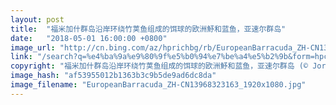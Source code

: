 ```yaml
---
layout: post
title:  "福米加什群岛沿岸环绕竹荚鱼组成的饵球的欧洲魣和蓝鱼，亚速尔群岛"
date:   "2018-05-01 16:00:00 +0800"
image_url: "http://cn.bing.com/az/hprichbg/rb/EuropeanBarracuda_ZH-CN13968323163_1920x1080.jpg"
link: "/search?q=%e4%ba%9a%e9%80%9f%e5%b0%94%e7%be%a4%e5%b2%9b&form=hpcapt&mkt=zh-cn"
copyright: "福米加什群岛沿岸环绕竹荚鱼组成的饵球的欧洲魣和蓝鱼，亚速尔群岛 (© Jordi Chias/Minden Pictures)"
image_hash: "af53955012b1363b3c9b5de9ad6dc8da"
image_filename: "EuropeanBarracuda_ZH-CN13968323163_1920x1080.jpg"
---
```

